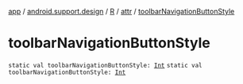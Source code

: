 [app](../../../index.md) / [android.support.design](../../index.md) / [R](../index.md) / [attr](index.md) / [toolbarNavigationButtonStyle](.)

# toolbarNavigationButtonStyle

`static val toolbarNavigationButtonStyle: `[`Int`](https://kotlinlang.org/api/latest/jvm/stdlib/kotlin/-int/index.html)
`static val toolbarNavigationButtonStyle: `[`Int`](https://kotlinlang.org/api/latest/jvm/stdlib/kotlin/-int/index.html)